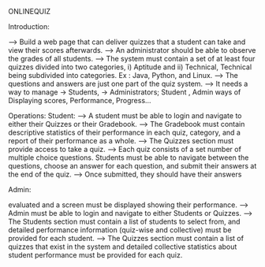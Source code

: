 ONLINEQUIZ

Introduction:

   --> Build a web page that can deliver quizzes that a student can take and view their scores 
afterwards. 
   --> An administrator should be able to observe the grades of all students.
   --> The system must contain a set of at least four quizzes divided into two categories, 
        i)  Aptitude and 
        ii) Technical, 
            Technical being subdivided into categories.
            Ex : Java, Python, and Linux.
   --> The questions and answers are just one part of the quiz system.
   --> It needs a way to manage 
        -> Students, 
        -> Administrators;
           Student , Admin ways of 
             Displaying scores, 
             Performance, 
             Progress…
             
Operations:
   Student:
     --> A student must be able to login and navigate to either their Quizzes or their Gradebook.
     --> The Gradebook must contain descriptive statistics of their performance in each quiz, category, 
and a report of their performance as a whole. 
     --> The Quizzes section must provide access to take a quiz. 
     --> Each quiz consists of a set number of multiple choice questions. Students must 
be able to navigate between the questions, choose an answer for each question, and submit 
their answers at the end of the quiz. 
     --> Once submitted, they should have their answers
   
   Admin:
   
evaluated and a screen must be displayed showing their performance.
     --> Admin must be able to login and navigate to either Students or Quizzes. 
     --> The Students section must contain a list of students to select from, and detailed performance 
information (quiz-wise and collective) must be provided for each student. 
     --> The Quizzes section must contain a list of quizzes that exist in the system and detailed collective 
statistics about student performance must be provided for each quiz.









































































































